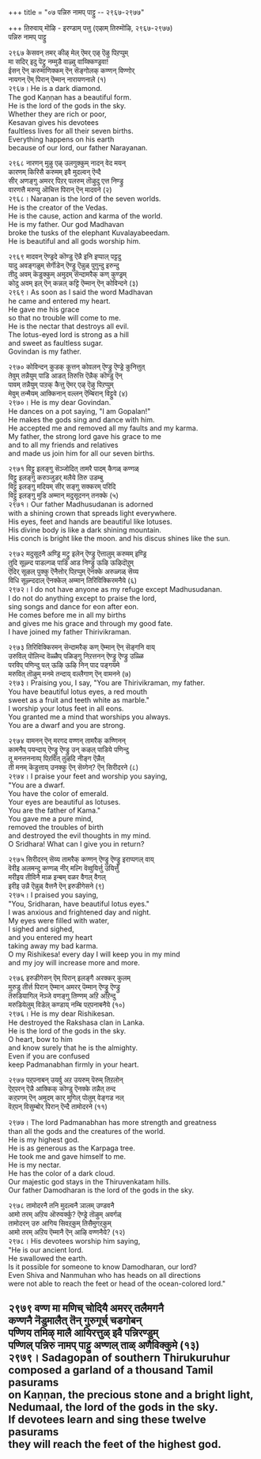 +++
title = "०७ पन्निरु नामप् पाट्टु -- २९६७-२९७७"

+++
तिरुवाय् मॊऴि - इरण्डाम् पत्तु (एऴाम् तिरुमॊऴि, २९६७-२९७७)  
पन्निरु नामप् पाट्टु  

२९६७ केसवन् तमर् कीऴ् मेल् ऎमर् एऴ् ऎऴु पिऱप्पुम्  
मा सदिर् इदु पॆट्रु नम्मुडै वाऴ्वु वाय्क्किण्ड्रवा!  
ईसन् ऎन् करुमाणिक्कम् ऎन् सॆङ्गोलक् कण्णन् विण्णोर्  
नायगन् ऎम् पिरान् ऎम्मान् नारायणनाले (१)  
२९६७। He is a dark diamond.  
The god Kaṇṇan has a beautiful form.  
He is the lord of the gods in the sky.  
Whether they are rich or poor,  
Kesavan gives his devotees  
faultless lives for all their seven births.  
Everything happens on his earth  
because of our lord, our father Narayanan.  

२९६८ नारणन् मुऴु एऴ् उलगुक्कुम् नादन् वेद मयन्  
कारणम् किरिसै करुमम् इवै मुदल्वन् ऎन्दै  
सीर् अणङ्गु अमरर् पिऱर् पलरुम् तॊऴुदु एत्त निण्ड्रु  
वारणत्तै मरुप्पु ऒचित्त पिरान् ऎन् मादवने (२)  
२९६८। Naraṇan is the lord of the seven worlds.  
He is the creator of the Vedas.  
He is the cause, action and karma of the world.  
He is my father. Our god Madhavan  
broke the tusks of the elephant Kuvalayabeedam.  
He is beautiful and all gods worship him.  

२९६९ मादवन् ऎण्ड्रदे कॊण्डु ऎन्नै इनि इप्पाल् पट्टदु  
यादु अवङ्गळुम् सेर्गॊडेन् ऎण्ड्रु ऎन्नुळ् पुगुन्दु इरुन्दु  
तीदु अवम् कॆडुक्कुम् अमुदम् सॆन्दामरैक् कण् कुण्ड्रम्  
कोदु अवम् इल् ऎन् कन्नल् कट्टि ऎम्मान् ऎन् कोविन्दने (३)  
२९६९। As soon as I said the word Madhavan  
he came and entered my heart.  
He gave me his grace  
so that no trouble will come to me.  
He is the nectar that destroys all evil.  
The lotus-eyed lord is strong as a hill  
and sweet as faultless sugar.  
Govindan is my father.  

२९७० कोविन्दन् कुडक् कूत्तन् कोवलन् ऎण्ड्रु ऎण्ड्रे कुनित्तुत्  
तेवुम् तन्नैयुम् पाडि आडत् तिरुत्ति ऎन्नैक् कॊण्डु ऎन्  
पावम् तन्नैयुम् पाऱक् कैत्तु ऎमर् एऴ् ऎऴु पिऱप्पुम्  
मेवुम् तन्मैयम् आक्किनान् वल्लन् ऎम्बिरान् विट्टुवे (४)  
२९७०। He is my dear Govindan.  
He dances on a pot saying, "I am Gopalan!"  
He makes the gods sing and dance with him.  
He accepted me and removed all my faults and my karma.  
My father, the strong lord gave his grace to me  
and to all my friends and relatives  
and made us join him for all our seven births.  

२९७१ विट्टु इलङ्गु सॆञ्जोदित् तामरै पादम् कैगळ् कण्गळ्  
विट्टु इलङ्गु करुञ्जुडर् मलैये तिरु उडम्बु  
विट्टु इलङ्गु मदियम् सीर् सङ्गु सक्करम् परिदि  
विट्टु इलङ्गु मुडि अम्मान् मदुसूदनन् तनक्के (५)  
२९७१। Our father Madhusudanan is adorned  
with a shining crown that spreads light everywhere.  
His eyes, feet and hands are beautiful like lotuses.  
His divine body is like a dark shining mountain.  
His conch is bright like the moon. and his discus shines like the sun.  

२९७२ मदुसूदनै अण्ड्रि मट्रु इलेन् ऎण्ड्रु ऎत्तालुम् करुमम् इण्ड्रि  
तुदि सूऴ्न्द पाडल्गळ् पाडि आड निण्ड्रु ऊऴि ऊऴिदॊऱुम्  
ऎदिर् सूऴल् पुक्कु ऎनैत्तोर् पिऱप्पुम् ऎनक्के अरुळ्गळ् सॆय्य  
विधि सूऴ्न्ददाल् ऎनक्केल् अम्मान् तिरिविक्किरमनैये (६)  
२९७२। I do not have anyone as my refuge except Madhusudanan.  
I do not do anything except to praise the lord,  
sing songs and dance for eon after eon.  
He comes before me in all my births  
and gives me his grace and through my good fate.  
I have joined my father Thirivikraman.  

२९७३ तिरिविक्किरमन् सॆन्दामरैक् कण् ऎम्मान् ऎन् सॆङ्गनि वाय्  
उरुविल् पॊलिन्द वॆळ्ळैप् पळिङ्गु निऱत्तनन् ऎण्ड्रु ऎण्ड्रु उळ्ळि  
परविप् पणिन्दु पल् ऊऴि ऊऴि निन् पाद पङ्गयमे  
मरुवित् तॊऴुम् मनमे तन्दाय् वल्लैगाण् ऎन् वामनने (७)  
२९७३। Praising you, I say, "You are Thirivikraman, my father.  
You have beautiful lotus eyes, a red mouth  
sweet as a fruit and teeth white as marble."  
I worship your lotus feet in all eons.  
You granted me a mind that worships you always.  
You are a dwarf and you are strong.  

२९७४ वामनन् ऎन् मरगद वण्णन् तामरैक् कण्णिनन्  
कामनैप् पयन्दाय् ऎण्ड्रु ऎण्ड्रु उन् कऴल् पाडिये पणिन्दु  
तू मनत्तननाय्प् पिऱवित् तुऴदि नीङ्ग ऎन्नैत्  
ती मनम् कॆडुत्ताय् उनक्कु ऎन् सॆय्गेन्? ऎन् सिरीदरने (८)  
२९७४। I praise your feet and worship you saying,  
"You are a dwarf.  
You have the color of emerald.  
Your eyes are beautiful as lotuses.  
You are the father of Kama."  
You gave me a pure mind,  
removed the troubles of birth  
and destroyed the evil thoughts in my mind.  
O Sridhara! What can I give you in return?  

२९७५ सिरीदरन् सॆय्य तामरैक् कण्णन् ऎण्ड्रु ऎण्ड्रु इराप्पगल् वाय्  
वॆरीइ अलमन्दु कण्गळ् नीर् मल्गि वॆव्वुयिर्त्तु उयिर्त्तु  
मरीइय तीविनै माळ इन्बम् वळर वैगल् वैगल्  
इरीइ उन्नै ऎन्नुळ् वैत्तनै ऎन् इरुडीगेसने (९)  
२९७५। I praised you saying,  
"You, Sridharan, have beautiful lotus eyes."  
I was anxious and frightened day and night.  
My eyes were filled with water,  
I sighed and sighed,  
and you entered my heart  
taking away my bad karma.  
O my Rishikesa! every day I will keep you in my mind  
and my joy will increase more and more.  

२९७६ इरुडीगेसन् ऎम् पिरान् इलङ्गै अरक्कर् कुलम्  
मुरुडु तीर्त्त पिरान् ऎम्मान् अमरर् पॆम्मान् ऎण्ड्रु ऎण्ड्रु  
तॆरुडियागिल् नॆञ्जे वणङ्गु तिण्णम् अऱि अऱिन्दु  
मरुडियेलुम् विडेल् कण्डाय् नम्बि पऱ्‌पनाबनैये (१०)  
२९७६। He is my dear Rishikesan.  
He destroyed the Rakshasa clan in Lanka.  
He is the lord of the gods in the sky.  
O heart, bow to him  
and know surely that he is the almighty.  
Even if you are confused  
keep Padmanabhan firmly in your heart.  

२९७७ पऱ्‌पनाबन् उयर्वु अऱ उयरुम् पॆरुम् तिऱलोन्  
ऎऱ्‌परन् ऎन्नै आक्किक् कॊण्डु ऎनक्के तन्नैत् तन्द  
कऱ्‌पगम् ऎन् अमुदम् कार् मुगिल् पोलुम् वेङ्गड नल्  
वॆऱ्‌पन् विसुम्बोर् पिरान् ऎन्दै तामोदरने (११)  

२९७७। The lord Padmanabhan has more strength and greatness  
than all the gods and the creatures of the world.  
He is my highest god.  
He is as generous as the Karpaga tree.  
He took me and gave himself to me.  
He is my nectar.  
He has the color of a dark cloud.  
Our majestic god stays in the Thiruvenkatam hills.  
Our father Damodharan is the lord of the gods in the sky.  

२९७८ तामोदरनै तनि मुदल्वनै ञालम् उण्डवनै  
आमो तरम् अऱिय ऒरुवर्क्कु? ऎण्ड्रे तॊऴुम् अवर्गळ्  
तामोदरन् उरु आगिय सिवऱ्‌कुम् तिसैमुगऱ्‌कुम्  
आमो तरम् अऱिय ऎम्मानै ऎन् आऴि वण्णनैये? (१२)  
२९७८। His devotees worship him saying,  
"He is our ancient lord.  
He swallowed the earth.  
Is it possible for someone to know Damodharan, our lord?  
Even Shiva and Nanmuhan who has heads on all directions  
were not able to reach the feet or head of the ocean-colored lord."  

२९७९ वण्ण मा मणिच् चोदियै अमरर् तलैमगनै  
कण्णनै नॆडुमालैत् तॆन् गुरुगूर्च् चडगोबन्  
पण्णिय तमिऴ् मालै आयिरत्तुळ् इवै पन्निरण्डुम्  
पण्णिल् पन्निरु नामप् पाट्टु अण्णल् ताळ् अणैविक्कुमे (१३)  
२९७९। Sadagopan of southern Thirukuruhur  
composed a garland of a thousand Tamil pasurams  
on Kaṇṇan, the precious stone and a bright light,  
Nedumaal, the lord of the gods in the sky.  
If devotees learn and sing these twelve pasurams  
they will reach the feet of the highest god.  
---------  


